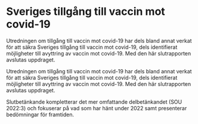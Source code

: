 # Sveriges tillgång till vaccin mot covid-19

Utredningen om tillgång till vaccin mot covid-19 har dels bland annat verkat för att säkra Sveriges tillgång till vaccin mot covid-19, dels identifierat möjligheter till avyttring av vaccin mot covid-19. Med den här slutrapporten avslutas uppdraget.

Utredningen om tillgång till vaccin mot covid-19 har dels bland annat verkat för att säkra Sveriges tillgång till vaccin mot covid-19, dels identifierat möjligheter till avyttring av vaccin mot covid-19. Med den här slutrapporten avslutas uppdraget.

Slutbetänkande kompletterar det mer omfattande delbetänkandet (SOU 2022:3) och fokuserar på vad som har hänt under 2022 samt presenterar bedömningar för framtiden.
